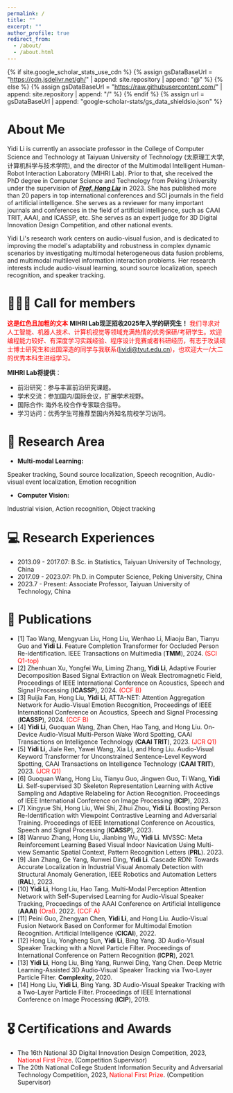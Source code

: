 ```yaml
---
permalink: /
title: ""
excerpt: ""
author_profile: true
redirect_from: 
  - /about/
  - /about.html
---
```


{% if site.google_scholar_stats_use_cdn %}
{% assign gsDataBaseUrl = "https://cdn.jsdelivr.net/gh/" | append: site.repository | append: "@" %}
{% else %}
{% assign gsDataBaseUrl = "https://raw.githubusercontent.com/" | append: site.repository | append: "/" %}
{% endif %}
{% assign url = gsDataBaseUrl | append: "google-scholar-stats/gs_data_shieldsio.json" %}

<span class='anchor' id='about-me'></span>

# **About Me**

Yidi Li is currently an associate professor in the College of Computer Science and Technology at Taiyuan University of Technology (太原理工大学, 计算机科学与技术学院), and the director of the Multimodal Intelligent Human-Robot Interaction Laboratory (MIHRI Lab). Prior to that, she received the PhD degree in Computer Science and Technology from Peking University under the supervision of ***[Prof. Hong Liu](https://robotics.pkusz.edu.cn)*** in 2023. She has published more than 20 papers in top international conferences and SCI journals in the field of artificial intelligence. She serves as a reviewer for many important journals and conferences in the field of artificial intelligence, such as CAAI TRIT, AAAI, and ICASSP, etc. She serves as an expert judge for 3D Digital Innovation Design Competition, and other national events.

Yidi Li's research work centers on audio-visual fusion, and is dedicated to improving the model's adaptability and robustness in complex dynamic scenarios by investigating multimodal heterogeneous data fusion problems, and multimodal multilevel information interaction problems. Her research interests include audio-visual learning, sound source localization, speech recognition, and speaker tracking.

# 📣📣📣 Call for members
<span style="color:red;"><strong>这是红色且加粗的文本</strong></span>
**MIHRI Lab现正招收2025年入学的研究生！**
<font color=red>我们寻求对人工智能、机器人技术、计算机视觉等领域充满热情的优秀保研/考研学生。欢迎编程能力较好、有深度学习实践经验、程序设计竞赛或者科研经历，有志于攻读硕士博士研究生和出国深造的同学与我联系(liyidi@tyut.edu.cn)，也欢迎大一/大二的优秀本科生进组学习。</font>


**MIHRI Lab将提供**：
- 前沿研究：参与丰富前沿研究课题。
- 学术交流：参加国内/国际会议，扩展学术视野。
- 国际合作: 海外名校合作专家联合指导。
- 学习访问：优秀学生可推荐至国内外知名院校学习访问。

# 📜 Research Area
- **Multi-modal Learning:** 

Speaker tracking, Sound source localization, Speech recognition, Audio-visual event localization, Emotion recognition

- **Computer Vision:**

Industrial vision, Action recognition, Object tracking


# 💻 Research Experiences
- 2013.09 - 2017.07: B.Sc. in Statistics, Taiyuan University of Technology, China
- 2017.09 - 2023.07: Ph.D. in Computer Science, Peking University, China
- 2023.7 - Present: Associate Professor, Taiyuan University of Technology, China


# 📝 Publications 

- [1] Tao Wang, Mengyuan Liu, Hong Liu, Wenhao Li, Miaoju Ban, Tianyu Guo and **Yidi Li**. Feature Completion Transformer for Occluded Person Re-identification. IEEE Transactions on Multimedia (**TMM**), 2024. <font color=red>(SCI Q1-top)</font>
- [2] Zhenhuan Xu, Yongfei Wu, Liming Zhang, **Yidi Li**, Adaptive Fourier Decomposition Based Signal Extraction on Weak Electromagnetic Field, Proceedings of IEEE International Conference on Acoustics, Speech and Signal Processing (**ICASSP**), 2024. <font color=red>(CCF B)</font>
- [3] Ruijia Fan, Hong Liu, **Yidi Li**, ATTA-NET: Attention Aggregation Network for Audio-Visual Emotion Recognition, Proceedings of IEEE International Conference on Acoustics, Speech and Signal Processing (**ICASSP**), 2024. <font color=red>(CCF B)</font>
- [4] **Yidi Li**, Guoquan Wang, Zhan Chen, Hao Tang, and Hong Liu. On-Device Audio-Visual Multi-Person Wake Word Spotting, CAAI Transactions on Intelligence Technology (**CAAI TRIT**), 2023. <font color=red>(JCR Q1)</font>
- [5] **Yidi Li**, Jiale Ren, Yawei Wang, Xia Li, and Hong Liu. Audio-Visual Keyword Transformer for Unconstrained Sentence-Level Keyword Spotting, CAAI Transactions on Intelligence Technology (**CAAI TRIT**), 2023. <font color=red>(JCR Q1)</font>
- [6] Guoquan Wang, Hong Liu, Tianyu Guo, Jingwen Guo, Ti Wang, **Yidi Li**. Self-supervised 3D Skeleton Representation Learning with Active Sampling and Adaptive Relabeling for Action Recognition. Proceedings of IEEE International Conference on Image Processing (**ICIP**), 2023. 
- [7] Xingyue Shi, Hong Liu, Wei Shi, Zihui Zhou, **Yidi Li**. Boosting Person Re-Identification with Viewpoint Contrastive Learning and Adversarial Training. Proceedings of IEEE International Conference on Acoustics, Speech and Signal Processing (**ICASSP**), 2023. 
- [8] Wanruo Zhang, Hong Liu, Jianbing Wu, **Yidi Li**. MVSSC: Meta Reinforcement Learning Based Visual lndoor Navication Using Multi-view Semantic Spatial Context, Pattern Recognition Letters (**PRL**). 2023. 
- [9] Jian Zhang, Ge Yang, Runwei Ding, **Yidi Li**. Cascade RDN: Towards Accurate Localization in Industrial Visual Anomaly Detection with Structural Anomaly Generation, IEEE Robotics and Automation Letters (**RAL**), 2023.
- [10] **Yidi Li**, Hong Liu, Hao Tang. Multi-Modal Perception Attention Network with Self-Supervised Learning for Audio-Visual Speaker Tracking, Proceedings of the AAAI Conference on Artificial Intelligence (**AAAI**) <font color=red>(Oral)</font>. 2022. <font color=red>(CCF A)</font>
- [11] Peini Guo, Zhengyan Chen, **Yidi Li**, and Hong Liu. Audio-Visual Fusion Network Based on Conformer for Multimodal Emotion Recognition. Artificial Intelligence (**CICAI**), 2022.
- [12] Hong Liu, Yongheng Sun, **Yidi Li**, Bing Yang. 3D Audio-Visual Speaker Tracking with a Novel Particle Filter. Proceedings of International Conference on Pattern Recognition (**ICPR**), 2021.
- [13] **Yidi Li**, Hong Liu, Bing Yang, Runwei Ding, Yang Chen. Deep Metric Learning-Assisted 3D Audio-Visual Speaker Tracking via Two-Layer Particle Filter. **Complexity**, 2020.
- [14] Hong Liu, **Yidi Li**, Bing Yang. 3D Audio-Visual Speaker Tracking with a Two-Layer Particle Filter. Proceedings of IEEE International Conference on Image Processing (**ICIP**), 2019. 


# 🎖 Certifications and Awards
- The 16th National 3D Digital Innovation Design Competition, 2023, <font color=red>National First Prize</font>. (Competition Supervisor)
- The 20th National College Student Information Security and Adversarial Technology Competition, 2023, <font color=red>National First Prize</font>. (Competition Supervisor)

<!-- Google Analytics -->
<script async src="https://catherine-qian.github.io/"></script>
<script>
  window.dataLayer = window.dataLayer || [];
  function gtag(){dataLayer.push(arguments);}
  gtag('js', new Date());

  gtag('config', 'GA_MEASUREMENT_ID');
</script>
<!-- End Google Analytics -->



